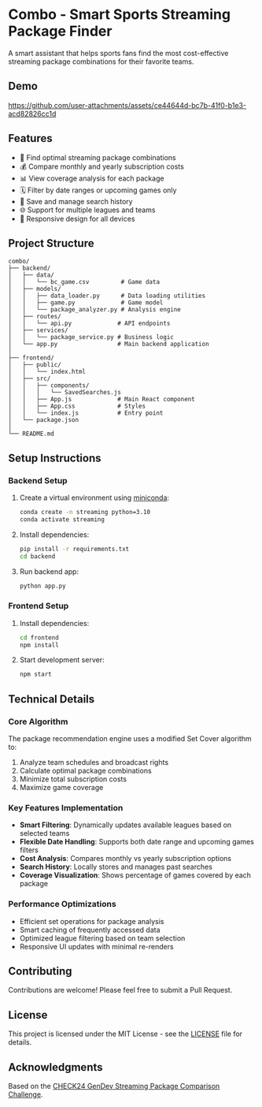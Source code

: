 # Combo - Smart Sports Streaming Package Finder

A smart assistant that helps sports fans find the most cost-effective streaming package combinations for their favorite teams.

## Demo

https://github.com/user-attachments/assets/ce44644d-bc7b-41f0-b1e3-acd82826cc1d

## Features

- 🎯 Find optimal streaming package combinations
- 💰 Compare monthly and yearly subscription costs
- 📊 View coverage analysis for each package
- 🗓️ Filter by date ranges or upcoming games only
- 💾 Save and manage search history
- 🌐 Support for multiple leagues and teams
- 📱 Responsive design for all devices

## Project Structure

```
combo/
├── backend/
│   ├── data/
│   │   └── bc_game.csv         # Game data
│   ├── models/
│   │   ├── data_loader.py      # Data loading utilities
│   │   ├── game.py             # Game model
│   │   └── package_analyzer.py # Analysis engine
│   ├── routes/
│   │   └── api.py             # API endpoints
│   ├── services/
│   │   └── package_service.py # Business logic
│   └── app.py                 # Main backend application
│
├── frontend/
│   ├── public/
│   │   └── index.html
│   ├── src/
│   │   ├── components/
│   │   │   └── SavedSearches.js
│   │   ├── App.js             # Main React component
│   │   ├── App.css            # Styles
│   │   └── index.js           # Entry point
│   └── package.json
│
└── README.md
```

## Setup Instructions

### Backend Setup
1. Create a virtual environment using [miniconda](https://docs.anaconda.com/free/miniconda/miniconda-install/):   
   ```bash
   conda create -n streaming python=3.10
   conda activate streaming
   ```

2. Install dependencies:   
   ```bash
   pip install -r requirements.txt   
   cd backend
   ```

3. Run backend app:   
   ```bash
   python app.py  
   ```

### Frontend Setup
1. Install dependencies:   
   ```bash
   cd frontend
   npm install   
   ```

2. Start development server:   
   ```bash
   npm start 
   ```

## Technical Details

### Core Algorithm
The package recommendation engine uses a modified Set Cover algorithm to:
1. Analyze team schedules and broadcast rights
2. Calculate optimal package combinations
3. Minimize total subscription costs
4. Maximize game coverage

### Key Features Implementation
- **Smart Filtering**: Dynamically updates available leagues based on selected teams
- **Flexible Date Handling**: Supports both date range and upcoming games filters
- **Cost Analysis**: Compares monthly vs yearly subscription options
- **Search History**: Locally stores and manages past searches
- **Coverage Visualization**: Shows percentage of games covered by each package

### Performance Optimizations
- Efficient set operations for package analysis
- Smart caching of frequently accessed data
- Optimized league filtering based on team selection
- Responsive UI updates with minimal re-renders

## Contributing
Contributions are welcome! Please feel free to submit a Pull Request.

## License
This project is licensed under the MIT License - see the [LICENSE](LICENSE) file for details.

## Acknowledgments
Based on the [CHECK24 GenDev Streaming Package Comparison Challenge](https://github.com/check24-scholarships/check24-best-combination-challenge).
